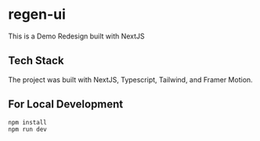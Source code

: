 # regen-ui
This is a Demo Redesign built with NextJS

## Tech Stack
The project was built with NextJS, Typescript, Tailwind, and Framer Motion.

## For Local Development

```
npm install
npm run dev
```
